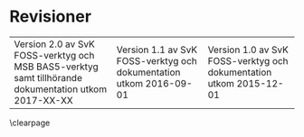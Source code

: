 # Revisioner

<table>
<tr>
<td>Version 2.0 av SvK FOSS-verktyg och MSB BAS5-verktyg samt tillhörande dokumentation utkom 2017-XX-XX</td>
<td>Version 1.1 av SvK FOSS-verktyg och dokumentation utkom 2016-09-01</td>
<td>Version 1.0 av SvK FOSS-verktyg och dokumentation utkom 2015-12-01</td>
</tr>
</table>

\clearpage
